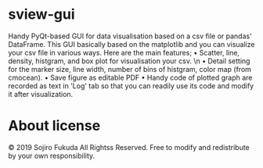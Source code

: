 # sview-gui
Handy PyQt-based GUI for data visualisation based on a csv file or pandas' DataFrame.
This GUI basically based on the matplotlib and you can visualize your csv file in various ways.
Here are the main features;
• Scatter, line, density, histgram, and box plot for visualisation your csv. \n
• Detail setting for the marker size, line width, number of bins of histgram, color map (from cmocean).
• Save figure as editable PDF
• Handy code of plotted graph are recorded as text in 'Log' tab so that you can readily use its code and modify it after visualization.

# About license
© 2019 Sojiro Fukuda All Rightss Reserved.
Free to modify and redistribute by your own responsibility.
